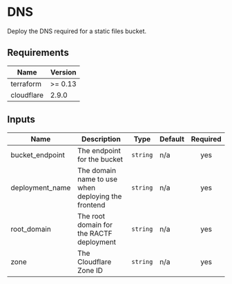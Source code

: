# DNS

Deploy the DNS required for a static files bucket.

## Requirements

| Name | Version |
|------|---------|
| terraform | >= 0.13 |
| cloudflare | 2.9.0 |

## Inputs

| Name | Description | Type | Default | Required |
|------|-------------|------|---------|:--------:|
| bucket\_endpoint | The endpoint for the bucket | `string` | n/a | yes |
| deployment\_name | The domain name to use when deploying the frontend | `string` | n/a | yes |
| root\_domain | The root domain for the RACTF deployment | `string` | n/a | yes |
| zone | The Cloudflare Zone ID | `string` | n/a | yes |
